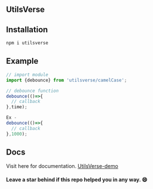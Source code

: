 
## UtilsVerse


## Installation
```js
npm i utilsverse
```

## Example
```js
// import module
import {debounce} from 'utilsverse/camelCase';

// debounce function
debounce(()=>{
  // callback
},time);

Ex - 
debounce(()=>{
  // callback
},1000);
```

## Docs
Visit here for documentation. [UtilsVerse-demo](https://github.com/Hardik-Aggarwal/utilsverse-demo)

#### Leave a star behind if this repo helped you in any way. 😄
